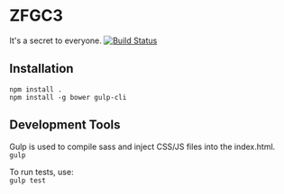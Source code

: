 # ZFGC3
It's a secret to everyone.
[![Build Status](https://api.travis-ci.org/ZFGCCP/ZFGC3.png)](http://travis-ci.org/ZFGCCP/ZFGC3)

## Installation
`npm install .`  
`npm install -g bower gulp-cli`

## Development Tools
Gulp is used to compile sass and inject CSS/JS files into the index.html.  
`gulp`

To run tests, use:  
`gulp test`
